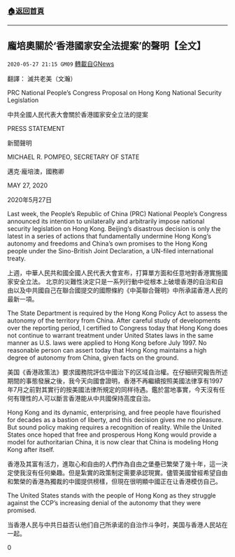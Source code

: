 ###  [:house:返回首頁](https://github.com/ourhimalayas/txt)
---

## 龐培奧關於‘香港國家安全法提案’的聲明【全文】
`2020-05-27 21:15 GM09` [轉載自GNews](https://gnews.org/zh-hant/214810/)

翻譯： 滅共老美（文瀚）

PRC National People’s Congress Proposal on Hong Kong National Security Legislation

中共全國人民代表大會關於香港國家安全立法的提案

PRESS STATEMENT

新聞聲明

MICHAEL R. POMPEO, SECRETARY OF STATE

邁克·龐培澳，國務卿

MAY 27, 2020

2020年5月27日

Last week, the People’s Republic of China (PRC) National People’s Congress announced its intention to unilaterally and arbitrarily impose national security legislation on Hong Kong. Beijing’s disastrous decision is only the latest in a series of actions that fundamentally undermine Hong Kong’s autonomy and freedoms and China’s own promises to the Hong Kong people under the Sino-British Joint Declaration, a UN-filed international treaty.

上週，中華人民共和國全國人民代表大會宣布，打算單方面和任意地對香港實施國家安全立法。 北京的災難性決定只是一系列行動中從根本上破壞香港的自治和自由以及中共國自己在聯合國提交的國際條約《中英聯合聲明》中所承諾香港人民的最新一項。

The State Department is required by the Hong Kong Policy Act to assess the autonomy of the territory from China. After careful study of developments over the reporting period, I certified to Congress today that Hong Kong does not continue to warrant treatment under United States laws in the same manner as U.S. laws were applied to Hong Kong before July 1997. No reasonable person can assert today that Hong Kong maintains a high degree of autonomy from China, given facts on the ground.

美国《香港政策法》要求國務院評估中國治下的区域自治權。在仔細研究報告所述期間的事態發展之後，我今天向國會證明，香港不再繼續按照美國法律享有1997年7月之前對其實行的按美國法律所規定的同样待遇。鑑於當地事實，今天沒有任何有理性的人可以斷言香港能从中共國保持高度自治。

Hong Kong and its dynamic, enterprising, and free people have flourished for decades as a bastion of liberty, and this decision gives me no pleasure. But sound policy making requires a recognition of reality. While the United States once hoped that free and prosperous Hong Kong would provide a model for authoritarian China, it is now clear that China is modeling Hong Kong after itself.

香港及其富有活力，進取心和自由的人們作為自由之堡壘已繁榮了幾十年，這一決定使我沒有任何樂趣。但是紮實的政策制定需要承認現實。儘管美國曾經希望自由和繁榮的香港為獨裁的中國提供榜樣，但現在很明顯中國正在让香港模仿自己。

The United States stands with the people of Hong Kong as they struggle against the CCP’s increasing denial of the autonomy that they were promised.

当香港人民与中共日益否认他们自己所承诺的自治作斗争时，美国与香港人民站在一起。

0
